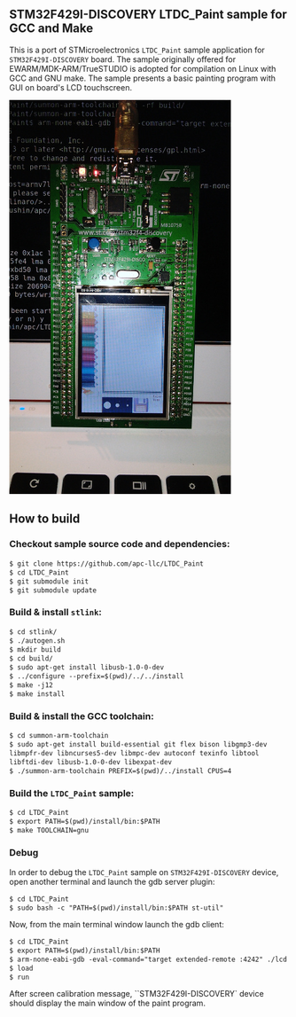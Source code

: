 ## STM32F429I-DISCOVERY LTDC_Paint sample for GCC and Make

This is a port of STMicroelectronics `LTDC_Paint` sample application for `STM32F429I-DISCOVERY` board. The sample originally offered for EWARM/MDK-ARM/TrueSTUDIO is adopted for compilation on Linux with GCC and GNU make. The sample presents a basic painting program with GUI on board's LCD touchscreen.

![ltdc_paint.jpg](ltdc_paint.jpg)

## How to build

### Checkout sample source code and dependencies:

```
$ git clone https://github.com/apc-llc/LTDC_Paint
$ cd LTDC_Paint
$ git submodule init
$ git submodule update
```

### Build & install `stlink`:

```
$ cd stlink/
$ ./autogen.sh 
$ mkdir build
$ cd build/
$ sudo apt-get install libusb-1.0-0-dev
$ ../configure --prefix=$(pwd)/../../install
$ make -j12
$ make install
```

### Build & install the GCC toolchain:

```
$ cd summon-arm-toolchain
$ sudo apt-get install build-essential git flex bison libgmp3-dev libmpfr-dev libncurses5-dev libmpc-dev autoconf texinfo libtool libftdi-dev libusb-1.0-0-dev libexpat-dev
$ ./summon-arm-toolchain PREFIX=$(pwd)/../install CPUS=4
```

### Build the `LTDC_Paint` sample:

```
$ cd LTDC_Paint
$ export PATH=$(pwd)/install/bin:$PATH
$ make TOOLCHAIN=gnu
```

### Debug

In order to debug the `LTDC_Paint` sample on `STM32F429I-DISCOVERY` device, open another terminal and launch the gdb server plugin:

```
$ cd LTDC_Paint
$ sudo bash -c "PATH=$(pwd)/install/bin:$PATH st-util"
```

Now, from the main terminal window launch the gdb client:

```
$ cd LTDC_Paint
$ export PATH=$(pwd)/install/bin:$PATH
$ arm-none-eabi-gdb -eval-command="target extended-remote :4242" ./lcd
$ load
$ run
```

After screen calibration message, ``STM32F429I-DISCOVERY` device should display the main window of the paint program.

